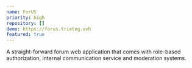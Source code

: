 ```yaml
---
name: ForUS
priority: high
repository: []
demo: https://forus.trietng.ovh
featured: true
---
```

A straight-forward forum web application that comes with role-based authorization, internal communication service and moderation systems.
